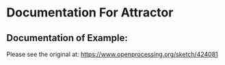# Documentation For Attractor

## Documentation of Example:

Please see the original at: https://www.openprocessing.org/sketch/424081